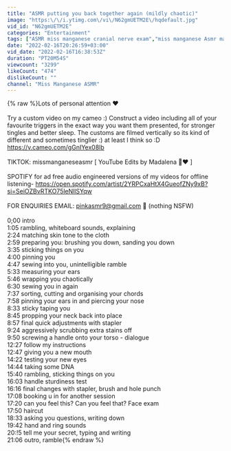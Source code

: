 ```yaml
---
title: "ASMR putting you back together again (mildly chaotic)"
image: "https:\/\/i.ytimg.com\/vi\/N62gmUETM2E\/hqdefault.jpg"
vid_id: "N62gmUETM2E"
categories: "Entertainment"
tags: ["ASMR miss manganese cranial nerve exam","miss manganese Asmr massage","Sara manganese Asmr massage"]
date: "2022-02-16T20:26:59+03:00"
vid_date: "2022-02-16T16:38:53Z"
duration: "PT20M54S"
viewcount: "3299"
likeCount: "474"
dislikeCount: ""
channel: "Miss Manganese ASMR"
---
```

{% raw %}Lots of personal attention ❤️<br /><br />Try a custom video on my cameo :) Construct a video including all of your favourite triggers in the exact way you want them presented, for stronger tingles and better sleep. The customs are filmed vertically so its kind of different and sometimes tinglier :) at least I think so :D<br /><a rel="nofollow" target="blank" href="https://v.cameo.com/gGnIYex08lb">https://v.cameo.com/gGnIYex08lb</a><br /><br />TIKTOK: missmanganeseasmr [ YouTube Edits by Madalena 🌸❤️ ]<br /><br />SPOTIFY for ad free audio engineered versions of my videos for offline listening- <a rel="nofollow" target="blank" href="https://open.spotify.com/artist/2YRPCxaHtX4GueofZNy9xB?si=SeiOZBvRTKO75leNllSYqw">https://open.spotify.com/artist/2YRPCxaHtX4GueofZNy9xB?si=SeiOZBvRTKO75leNllSYqw</a><br /><br />FOR ENQUIRIES EMAIL: pinkasmr9@gmail.com 💖 (nothing NSFW)<br /><br />0;00 intro<br />1:05 rambling, whiteboard sounds, explaining <br />2:24 matching skin tone to the cloth<br />2:59 preparing you: brushing you down, sanding you down <br />3:35 sticking things on you <br />4:00 pinning you <br />4:47 sewing into you, unintelligible ramble <br />5:33 measuring your ears<br />5:46 wrapping you chaotically <br />6:30 sewing you in again <br />7:37 sorting, cutting  and organising your chords<br />7:58 pinning your ears in and piercing your nose <br />8:33 sticky taping you <br />8:45 propping your neck back into place<br />8:57 final quick adjustments with stapler <br />9:24 aggressively scrubbing extra stains off <br />9:50 screwing a handle onto your torso - dialogue <br />12:27 follow my instructions <br />12:47 giving you a new mouth <br />14:22 testing your new eyes <br />14:44 taking some DNA <br />15:40 rambling, sticking things on you <br />16:03 handle sturdiness test <br />16:16 final changes with stapler, brush and hole punch <br />17:08 booking u in for another session <br />17:20 can you feel this? Can you feel that? Face exam <br />17:50 haircut <br />18:33 asking you questions, writing down <br />19:42 hand and ring sounds <br />20:!5 tell me your secret, typing and writing <br />21:06 outro, ramble{% endraw %}
